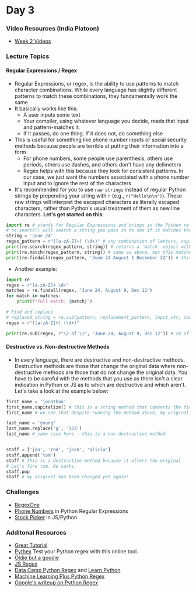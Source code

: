 Day 3
=======================
### Video Resources (India Platoon)
- [Week 2 Videos](https://www.youtube.com/playlist?list=PLu0CiQ7bzwEQT_GDPFAx7E7awUWCv5zMu)

### Lecture Topics
#### Regular Expressions / Regex
* Regular Expressions, or regex, is the ability to use patterns to match character combinations. While every language has slightly different patterns to match these combinations, they fundamentally work the same
* It basically works like this:
  * A user inputs some text
  * Your compiler, using whatever language you decide, reads that input and pattern-matches it.
  * If it passes, do one thing. If it does not, do something else
* This is useful for something like phone number inputs or social security methods because people are terrible at putting their information into a form
  * For phone numbers, some people use parenthesis, others use periods, others use dashes, and others don't have any delimeters
  * Regex helps with this because they look for consistent patterns. In our case, we just want the numbers associated with a phone number input and to ignore the rest of the characters
* It's recommended for you to use `raw strings` instead of regular Python strings by prepending your string with `r` (e.g., `r("Hello\n\n")`). These raw strings will interpret the escaped characters as literally escaped characters, rather than Python's usual treatment of them as new line characters. **Let's get started on this**:
```python
import re # stands for Regular Expressions and brings in the Python re library into this file
# re.search() will search a string you pass in to see if it matches the regex pattern you have
string = 'June 24'
regex_pattern = r"([a-zA-Z]+) (\d+)" # any combination of letters, capital or not, followed by a space, followed by a digit of any length
print(re.search(regex_pattern, string)) # returns a `match` object with the thing that's matched up. This matches anywhere in the string
print(re.match(regex_pattern, string)) # same as above, but this matches the string starting from the beginning. only returns the first match
print(re.findall(regex_pattern, 'June 24 August 1 December 22')) # this returns a list of all matches
```
* Another example:
```python
import re
regex = r"[a-zA-Z]+ \d+"
matches = re.findall(regex, "June 24, August 9, Dec 12")
for match in matches:
    print(f"Full match: {match}")

# Find and replace
# replaced_string = re.sub(pattern, replacement_pattern, input_str, count, flags=0)
regex = r"([a-zA-Z]+) (\d+)"

print(re.sub(regex, r"\2 of \1", "June 24, August 9, Dec 12")) # 24 of June, 9 of August, 12 of Dec
```

#### Destructive vs. Non-destructive Methods
* In every language, there are destructive and non-destructive methods. Destructive methods are those that change the original data where non-destructive methods are those that do not change the original data. You have to be careful with the methods that you use as there isn't a clear indication in Python or JS as to which are destructive and which aren't. Let's take a look at the example below:
```python
first_name = 'jonathan'
first_name.capitalize() # this is a string method that converts the first character to upper case
first_name # we see that despite running the method above, my original data does not change

last_name = 'young'
last_name.replace('g', '123')
last_name # same case here - this is a non destructive method


staff = ['jon', 'rod', 'josh', 'alicia']
staff.append('tom')
staff # this is a destructive method because it alters the original
# Let's fire tom. He sucks.
staff.pop
staff # my original has been changed yet again!
```

### Challenges
* [RegexOne](https://regexone.com/python)
* [Phone Numbers](https://github.com/indiaplatoon/validate-phone) in Python Regular Expressions
* [Stock Picker](https://github.com/indiaplatoon/stockpicker) in JS/Python

### Additonal Resources
* [Great Tutorial](https://www.datacamp.com/community/tutorials/python-regular-expression-tutorial)
* [Pythex](https://pythex.org/) Test your Python regex with this online tool. 
* [Oldie but a goodie](https://blog.codinghorror.com/regular-expressions-now-you-have-two-problems/)
* [JS Regex](https://developer.mozilla.org/en-US/docs/Web/JavaScript/Guide/Regular_Expressions)
* [Data Camp Python Regex](https://www.datacamp.com/community/tutorials/python-regular-expression-tutorial) and [Learn Python](https://www.learnpython.org/en/Regular_Expressions)
* [Machine Learning Plus Python Regex](https://www.machinelearningplus.com/python/python-regex-tutorial-examples/)
* [Google's writeup on Python Regex](https://developers.google.com/edu/python/regular-expressions)
